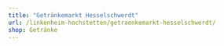 ```yaml
---
title: "Getränkemarkt Hesselschwerdt"
url: /linkenheim-hochstetten/getraenkemarkt-hesselschwerdt/
shop: Getränke
---
```

